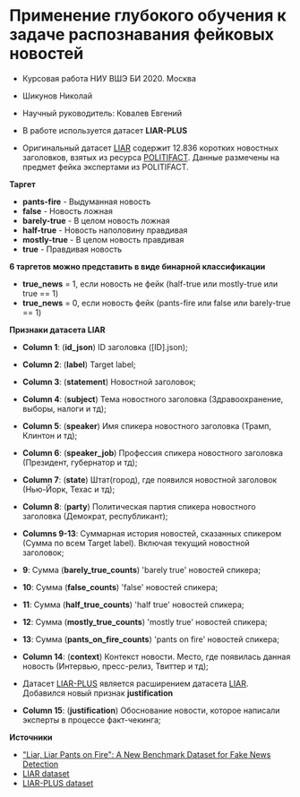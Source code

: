 # Применение глубокого обучения к задаче распознавания фейковых новостей

* Курсовая работа НИУ ВШЭ БИ 2020. Москва
* Шикунов Николай
* Научный руководитель: Ковалев Евгений

* В работе используется датасет **LIAR-PLUS**
* Оригинальный датасет [LIAR](https://github.com/thiagorainmaker77/liar_dataset) содержит 12.836 коротких новостных заголовков, взятых из ресурса [POLITIFACT](https://www.politifact.com/). Данные размечены на предмет фейка экспертами из POLITIFACT. 

**Таргет**
* **pants-fire** - Выдуманная новость 
* **false** - Новость ложная
* **barely-true** - В целом новость ложная  
* **half-true** - Новость наполовину правдивая
* **mostly-true** - В целом новость правдивая
* **true** - Правдивая новость

**6 таргетов можно представить в виде бинарной классификации**
* **true_news** = 1, если новость не фейк (half-true или mostly-true или true == 1)
* **true_news** = 0, если новость фейк (pants-fire или false или barely-true == 1)

**Признаки датасета LIAR**
* **Column 1**: (**id_json**) ID заголовка ([ID].json);
* **Column 2**: (**label**) Target label;
* **Column 3**: (**statement**) Новостной заголовок;
* **Column 4**: (**subject**) Тема новостного заголовка (Здравоохранение, выборы, налоги и тд);
* **Column 5**: (**speaker**) Имя спикера новостного заголовка (Трамп, Клинтон и тд);
* **Column 6**: (**speaker_job**) Профессия спикера новостного заголовка (Президент, губернатор и тд);
* **Column 7**: (**state**) Штат(город), где появился новостной заголовок (Нью-Йорк, Техас и тд);
* **Column 8**: (**party**) Политическая партия спикера новостного заголовка (Демократ, республикант);
* **Columns 9-13**: Суммарная история новостей, сказанных спикером (Сумма по всем Target label). Включая текущий новостной заголовок;
* **9**: Сумма (**barely_true_counts**) 'barely true' новостей спикера;
* **10**: Сумма (**false_counts**) 'false' новостей спикера;
* **11**: Сумма (**half_true_counts**) 'half true' новостей спикера;
* **12**: Сумма (**mostly_true_counts**) 'mostly true' новостей спикера;
* **13**: Сумма (**pants_on_fire_counts**) 'pants on fire' новостей спикера;
* **Column 14**: (**context**) Контекст новости. Место, где появилась данная новость (Интервью, пресс-релиз, Твиттер и тд);

* Датасет [LIAR-PLUS](https://github.com/Tariq60/LIAR-PLUS) является расширением датасета [LIAR](https://github.com/thiagorainmaker77/liar_dataset). Добавился новый признак **justification**

* **Column 15**: (**justification**) Обоснование новости, которое написали эксперты в процессе факт-чекинга;

**Источники**
* ["Liar, Liar Pants on Fire": A New Benchmark Dataset for Fake News Detection](https://arxiv.org/pdf/1705.00648.pdf)
* [LIAR dataset](https://github.com/thiagorainmaker77/liar_dataset)
* [LIAR-PLUS dataset](https://github.com/Tariq60/LIAR-PLUS)
